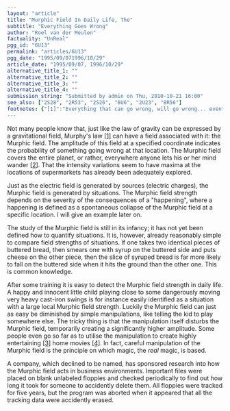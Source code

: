 ```yaml
---
layout: "article"
title: "Murphic Field In Daily Life, The"
subtitle: "Everything Goes Wrong"
author: "Roel van der Meulen"
factuality: "UnReal"
pgg_id: "6U13"
permalink: "articles/6U13"
pgg_date: "1995/09/071996/10/29"
article_date: "1995/09/07, 1996/10/29"
alternative_title_1: ""
alternative_title_2: ""
alternative_title_3: ""
alternative_title_4: ""
submission_string: "Submitted by admin on Thu, 2010-10-21 16:00"
see_also: ["2S28", "2R53", "2S26", "6U6", "2U23", "8R56"]
footnotes: {"[1]":"Everything that can go wrong, will go wrong... eventually [5].","[2]":"Realising that something can go wrong somewhere, even on places where there isn't a living soul in sight (like Mercury), will be a sure way to increase the Murphic Field there. It is interesting to compare the role of the observer in Murphic and Quantum Mechanics.","[3]":"To critics I say: did you laugh when you saw the teeth knocked out of that little Japanese kid falling of the curb on TV? (!)","[4]":"If you feel disturbed by these images you can replace the child with an expensive Indian carpet, and the swing with a glass filled to the rim with aggressive black currant juice placed on the edge of an extremely wobbly antique table. The home movie of this happening is not quite as entertaining, though (some say) [6].","[5]":"Ben Stern (bstern@heatwave.dorm.umd.edu) claims that this law is actually Finagle's Law, Murphy's being \"If there are two or more ways to do something, and one of those ways will result in a catastrophe, then someone will do it.\" The misquote comes with the field, I guess. Beware: there are a whole lot of other Murphy-related laws out there to get you, my dear readers! [7]","[6]":"John Murphy (JMurphy42@aol.com): unless, of course, the following circumstances exist:\n\nYou are viewing this home movie on television whilst on vacation;\nThis is the first you've ever seen or heard of this video's being taped; and\nThe Indian carpet in question is, without a doubt, the one in your parlor.\n\n","[7]":"(Another footnote!) You can read all about this in The New Hacker's Dictionary, edited by Eric Raymond. Finagle's Law is in there too."}
---
```

<div>
<p>Not many people know that, just like the law of gravity can be expressed by a gravitational field, Murphy's law <a href="#footnotes.1" class="footnote-link">[1]</a> can have a field associated with it: the Murphic field. The amplitude of this field at a specified coordinate indicates the probability of something going wrong at that location. The Murphic field covers the entire planet, or rather, everywhere anyone lets his or her mind wander <a href="#footnotes.2" class="footnote-link">[2]</a>. That the intensity variations seem to have maxima at the locations of supermarkets has already been adequately explored.</p>
<p>Just as the electric field is generated by sources (electric charges), the Murphic field is generated by situations. The Murphic field strength depends on the severity of the consequences of a "happening", where a happening is defined as a spontaneous collapse of the Murphic field at a specific location. I will give an example later on.</p>
<p>The study of the Murphic field is still in its infancy; it has not yet been defined how to quantify situations. It is, however, already reasonably simple to compare field strengths of situations. If one takes two identical pieces of buttered bread, then smears one with syrup on the buttered side and puts cheese on the other piece, then the slice of syruped bread is far more likely to fall on the buttered side when it hits the ground than the other one. This is common knowledge.</p>
<p>After some training it is easy to detect the Murphic field strength in daily life. A happy and innocent little child playing close to some dangerously moving very heavy cast-iron swings is for instance easily identified as a situation with a large local Murphic field strength. Luckily the Murphic field can just as easy be diminished by simple manipulations, like telling the kid to play somewhere else. The tricky thing is that the manipulation itself disturbs the Murphic field, temporarily creating a significantly higher amplitude. Some people even go so far as to utilise the manipulation to create highly entertaining <a href="#footnotes.3" class="footnote-link">[3]</a> home movies <a href="#footnotes.4" class="footnote-link">[4]</a>. In fact, careful manipulation of the Murphic field is the principle on which magic, the <em>real</em> magic, is based.</p>
<p>A company, which declined to be named, has sponsored research into how the Murphic field acts in business environments. Important files were placed on blank unlabeled floppies and checked periodically to find out how long it took for someone to accidently delete them. All floppies were tracked for five years, but the program was aborted when it appeared that all the tracking data were accidently erased.</p>
</div>
